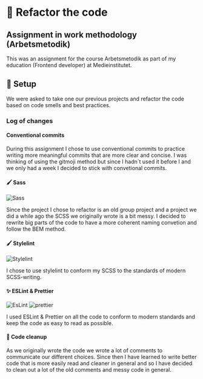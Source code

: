 # 🔨 Refactor the code

## Assignment in work methodology (Arbetsmetodik)
This was an assignment for the course Arbetsmetodik as part of my education (Frontend developer) at Medieinstitutet.

## 📜 Setup
We were asked to take one our previous projects and refactor the code based on code smells and best practices.

### Log of changes

#### Conventional commits

During this assignment I chose to use conventional commits to practice writing more meaningful commits that are more clear and concise. I was thinking of using the gitmoji method but since I hadn´t used it before I and we only had a week I decided to stick with convetional commits.
 
#### 🖌️ Sass

![Sass](https://img.shields.io/badge/Sass-CC6699.svg?style=for-the-badge&logo=Sass&logoColor=white)

Since the project I chose to refactor is an old group project and a project we did a while ago the SCSS we originally wrote is a bit messy.
I decided to rewrite big parts of the code to have a more coherent naming convetion and follow the BEM method.

#### 🖌️ Stylelint

![Stylelint](https://img.shields.io/badge/stylelint-263238.svg?style=for-the-badge&logo=stylelint&logoColor=white)

I chose to use stylelint to conform my SCSS to the standards of modern SCSS-writing.

#### ✨ ESLint & Prettier

![EsLint](https://img.shields.io/badge/ESLint-4B32C3.svg?style=for-the-badge&logo=ESLint&logoColor=white) ![prettier](https://img.shields.io/badge/Prettier-F7B93E.svg?style=for-the-badge&logo=Prettier&logoColor=black)

I used ESLint & Prettier on all the code to conform to modern standards and keep the code as easy to read as possible.

#### 🧹 Code cleanup

As we originally wrote the code we wrote a lot of comments to communicate our different choices. Since then I have learned to write better code that is more easily read and cleaner in general and so I have decided to clean out a lot of the old comments and messy code in general.
